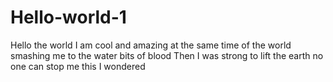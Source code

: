 # Hello-world-1
Hello the world I am cool and amazing at the same time of the world smashing me to the water bits of blood
Then I was strong to lift the earth no one can stop me this I wondered
